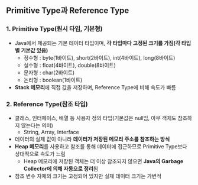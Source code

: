 ## Primitive Type과 Reference Type
### 1. Primitive Type(원시 타입, 기본형)
- Java에서 제공되는 기본 테이터 타입이며, **각 타입마다 고정된 크기를 가짐(각 타입별 기본값 있음)**
  - 정수형 : byte(1바이트), short(2바이트), int(4바이트), long(8바이트)
  - 실수형 : float(4바이트), double(8바이트)
  - 문자형 : char(2바이트)
  - 논리형 : boolean(1바이트)
- **Stack 메모리**에 직접 값을 저장하며, Reference Type에 비해 속도가 빠름


### 2. Reference Type(참조 타입)
- 클래스, 인터페이스, 배열 등 사용자 정의 타입(기본값은 null임, 아무 객체도 참조하지 않는다는 의미)
  - String, Array, Interface
- 데이터의 실제 값이 아니라 **데이터가 저장된 메모리 주소를 참조하는 방식**
- **Heap 메모리**를 사용하고 참조를 통해 데이터에 접근하므로 Primitive Type보다 상대적으로 속도가 느림
  - Heap 메모리에 저장된 객체는 더 이상 참조되지 않으면 **Java의 Garbage Collector에 의해 자동으로 정리**됨
- 참조 변수 자체의 크기는 고정되어 있지만 실제 데이터 크기는 가변적
